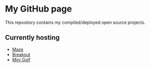 # My GitHub page
This repository contains my compiled/deployed open source projects.

## Currently hosting
* [Maze](https://timic3.github.io/Maze/)
* [Breakout](https://timic3.github.io/Breakout/)
* [Mini Golf](https://timic3.github.io/minigolf/)
